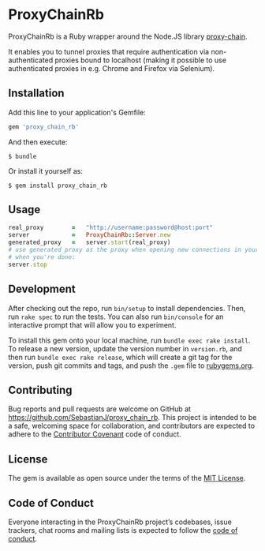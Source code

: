 # ProxyChainRb

ProxyChainRb is a Ruby wrapper around the Node.JS library [proxy-chain](https://github.com/apifytech/proxy-chain).

It enables you to tunnel proxies that require authentication via non-authenticated proxies bound to localhost (making it possible to use authenticated proxies in e.g. Chrome and Firefox via Selenium).

## Installation

Add this line to your application's Gemfile:

```ruby
gem 'proxy_chain_rb'
```

And then execute:

    $ bundle

Or install it yourself as:

    $ gem install proxy_chain_rb

## Usage

```ruby
real_proxy        =   "http://username:password@host:port"
server            =   ProxyChainRb::Server.new
generated_proxy   =   server.start(real_proxy)
# use generated_proxy as the proxy when opening new connections in your code
# when you're done:
server.stop
```

## Development

After checking out the repo, run `bin/setup` to install dependencies. Then, run `rake spec` to run the tests. You can also run `bin/console` for an interactive prompt that will allow you to experiment.

To install this gem onto your local machine, run `bundle exec rake install`. To release a new version, update the version number in `version.rb`, and then run `bundle exec rake release`, which will create a git tag for the version, push git commits and tags, and push the `.gem` file to [rubygems.org](https://rubygems.org).

## Contributing

Bug reports and pull requests are welcome on GitHub at https://github.com/SebastianJ/proxy_chain_rb. This project is intended to be a safe, welcoming space for collaboration, and contributors are expected to adhere to the [Contributor Covenant](http://contributor-covenant.org) code of conduct.

## License

The gem is available as open source under the terms of the [MIT License](https://opensource.org/licenses/MIT).

## Code of Conduct

Everyone interacting in the ProxyChainRb project’s codebases, issue trackers, chat rooms and mailing lists is expected to follow the [code of conduct](https://github.com/SebastianJ/proxy_chain_rb/blob/master/CODE_OF_CONDUCT.md).
